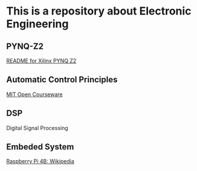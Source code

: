 <!--
 * @Author: Frank Chu
 * @Date: 2022-10-20 15:59:37
 * @LastEditors: Frank Chu
 * @LastEditTime: 2022-12-07 15:03:41
 * @FilePath: /EE/README.md
 * @Description: 
 * 
 * Copyright (c) 2022 by Frank Chu, All Rights Reserved. 
-->
# This is a repository about Electronic Engineering

## PYNQ-Z2

[README for Xilinx PYNQ Z2](./Xilinx-PYNQ-Z2/README.md)

## Automatic Control Principles

[MIT Open Courseware](https://ocw.mit.edu/courses/16-06-principles-of-automatic-control-fall-2012/)

## DSP

Digital Signal Processing

## Embeded System

[Raspberry Pi 4B: Wikipedia](https://en.wikipedia.org/wiki/Raspberry_Pi)
